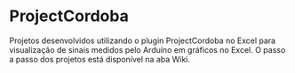 # ProjectCordoba
Projetos desenvolvidos utilizando o plugin ProjectCordoba no Excel para visualização de sinais medidos pelo Arduíno em gráficos no Excel.
O passo a passo dos projetos está disponível na aba Wiki.
